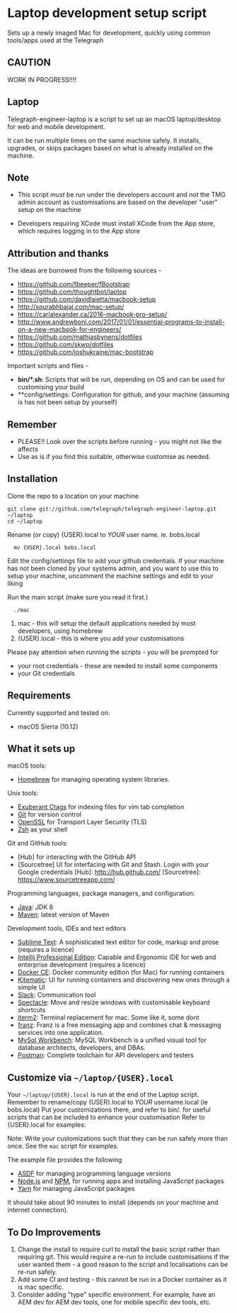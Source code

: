 # Laptop development setup script
Sets up a newly imaged Mac for development, quickly using 
common tools/apps used at the Telegraph


## CAUTION

WORK IN PROGRESS!!!!

## Laptop

Telegraph-engineer-laptop is a script to set up an macOS laptop/desktop for web and 
mobile development. 

It can be run multiple times on the same machine safely.
It installs, upgrades, or skips packages based on what is already installed 
on the machine.

## Note
* This script *must* be run under the developers account and *not* the TMG admin account 
as customisations are based on the developer "user" setup on the machine

* Developers requiring XCode must install XCode from the App store, which requires logging in to the App store

## Attribution and thanks
The ideas are borrowed from the following sources -
* https://github.com/fbeeper/fBootstrap 
* https://github.com/thoughtbot/laptop 
* https://github.com/davidlaietta/macbook-setup
* http://sourabhbajaj.com/mac-setup/
* https://carlalexander.ca/2016-macbook-pro-setup/
* http://www.andrewboni.com/2017/01/01/essential-programs-to-install-on-a-new-macbook-for-engineers/
* https://github.com/mathiasbynens/dotfiles
* https://github.com/skwp/dotfiles
* https://github.com/joshukraine/mac-bootstrap

Important scripts and files -
* **bin/*.sh**: Scripts that will be run, depending on OS and can be used for customising your build
* **config/settings: Configuration for github, and your machine (assuming is has not been setup by yourself)

## Remember 

* PLEASE!! Look over the scripts before running - you might not like the affects
* Use as is if you find this suitable, otherwise customise as needed.


## Installation

Clone the repo to a location on your machine

	git clone git://github.com/telegraph/telegraph-engineer-laptop.git ~/laptop 
	cd ~/laptop 

Rename (or copy) {USER}.local to *YOUR* user name. ie. bobs.local
      
      mv {USER}.local bobs.local
      
Edit the config/settings file to add your github credentials.  If your machine has not been
cloned by your systems admin, and you want to use this to setup your machine, uncomment the 
machine settings and edit to your liking

Run the main script (make sure you read it first.)

      ./mac

1. mac - this will setup the default applications needed by most developers, using homebrew
1. {USER}.local - this is where you add your customisations 
 

Please pay attention when running the scripts - you will be prompted for 
* your root credentials - these are needed to install some components
* your Git credentials 

## Requirements


Currently supported and tested on:

* macOS Sierra (10.12)

## What it sets up

macOS tools:

* [Homebrew] for managing operating system libraries.

[Homebrew]: http://brew.sh/

Unix tools:

* [Exuberant Ctags] for indexing files for vim tab completion
* [Git] for version control
* [OpenSSL] for Transport Layer Security (TLS)
* [Zsh] as your shell

[Exuberant Ctags]: http://ctags.sourceforge.net/
[Git]: https://git-scm.com/
[OpenSSL]: https://www.openssl.org/
[Zsh]: http://www.zsh.org/

Git and GitHub tools:

* [Hub] for interacting with the GitHub API
* [Sourcetree] UI for interfacing with Git and Stash.  Login with your Google credentials
[Hub]: http://hub.github.com/
[Sourcetree]: https://www.sourcetreeapp.com/ 

Programming languages, package managers, and configuration:

* [Java]: JDK 8
* [Maven]: latest version of Maven

Development tools, IDEs and text editors
* [Sublime Text]: A sophisticated text editor for code, markup and prose (requires a licence)
* [Intellij Professional Edition]: Capable and Ergonomic IDE for web and enterprise development (requires a licence)
* [Docker CE]: Docker community edition (for Mac) for running containers
* [Kitematic]: UI for running containers and discovering new ones through a simple UI
* [Slack]: Communication tool
* [Spectacle]: Move and resize windows with customisable keyboard shortcuts
* [iterm2]: Terminal replacement for mac. Some like it, some dont
* [franz]: Franz is a free messaging app and combines chat & messaging services into one application.
* [MySql Workbench]: MySQL Workbench is a unified visual tool for database architects, developers, and DBAs. 
* [Postman]: Complete toolchain for API developers and testers

[Sublime Text]: https://www.sublimetext.com/
[Java]: https://www.java.com/en/
[Maven]: https://maven.apache.org/
[Intellij Professional Edition]: http://www.jetbrains.com/idea/download/#section=mac
[Docker CE]: https://www.docker.com/docker-mac
[Kitematic]: https://kitematic.com/
[Slack]: https://www.slack.com
[Spectacle]: https://www.spectacleapp.com/
[iterm2]: https://www.iterm2.com/
[franz]: http://meetfranz.com/
[MySql Workbench]: https://www.mysql.com/products/workbench/
[Postman]: https://www.getpostman.com/


## Customize via `~/laptop/{USER}.local`

Your `~/laptop/{USER}.local` is run at the end of the Laptop script.
Remember to rename/copy {USER}.local to *YOUR* username.local (ie bobs.local)
Put your customizations there, and refer to bin/*.* for useful scripts that
can be included to enhance your customisation
Refer to {USER}.local for examples:

Note: Write your customizations such that they can be run safely more than once.
See the `mac` script for examples.

The example file provides the following

* [ASDF] for managing programming language versions
* [Node.js] and [NPM], for running apps and installing JavaScript packages
* [Yarn] for managing JavaScript packages

[ImageMagick]: http://www.imagemagick.org/
[Node.js]: http://nodejs.org/
[NPM]: https://www.npmjs.org/
[ASDF]: https://github.com/asdf-vm/asdf
[Yarn]: https://yarnpkg.com/en/

It should take about 90 minutes to install (depends on your machine and internet connection).


## To Do Improvements
1. Change the install to require curl to install the basic script rather than
requiring git.  This would require a re-run to include customisations if the 
user wanted them - a good reason to the script and localisations can be re-run
safely.
1. Add some CI and testing - this cannot be run in a Docker container as it is
 mac specific.
1. Consider adding "type" specific environment.  For example, have an AEM dev for 
AEM dev tools, one for mobile specific dev tools, etc.
